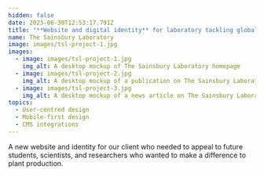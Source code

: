 ```yaml
---
hidden: false
date: 2023-06-30T12:53:17.791Z
title: "**Website and digital identity** for laboratory tackling global food security"
name: The Sainsbury Laboratory
image: images/tsl-project-1.jpg
images:
  - image: images/tsl-project-1.jpg
    img_alt: A desktop mockup of The Sainsbury Laboratory homepage
  - image: images/tsl-project-2.jpg
    img_alt: A desktop mockup of a publication on The Sainsbury Laboratory website
  - image: images/tsl-project-3.jpg
    img_alt: A desktop mockup of a news article on The Sainsbury Laboratory website
topics:
  - User-centred design
  - Mobile-first design
  - CMS integrations
---
```


A new website and identity for our client who needed to appeal to future students, scientists, and researchers who wanted to make a difference to plant production.
